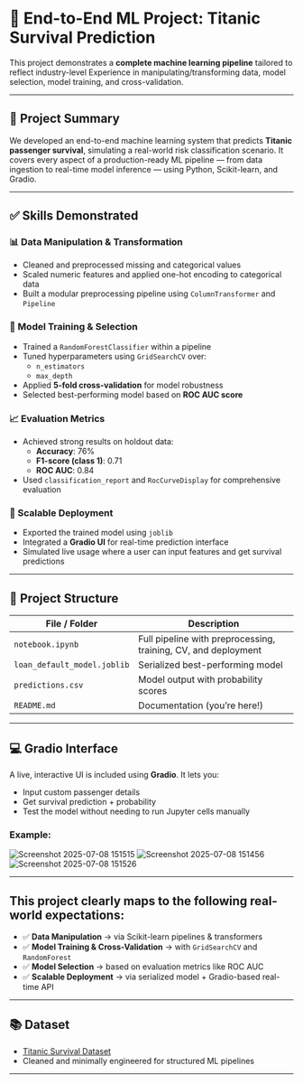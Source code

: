 # 🎯 End-to-End ML Project: Titanic Survival Prediction

This project demonstrates a **complete machine learning pipeline** tailored to reflect industry-level Experience in manipulating/transforming data, model selection, model training, and cross-validation.

---

## 📌 Project Summary

We developed an end-to-end machine learning system that predicts **Titanic passenger survival**, simulating a real-world risk classification scenario. It covers every aspect of a production-ready ML pipeline — from data ingestion to real-time model inference — using Python, Scikit-learn, and Gradio.

---

## ✅ Skills Demonstrated

### 📊 Data Manipulation & Transformation
- Cleaned and preprocessed missing and categorical values
- Scaled numeric features and applied one-hot encoding to categorical data
- Built a modular preprocessing pipeline using `ColumnTransformer` and `Pipeline`

### 🤖 Model Training & Selection
- Trained a `RandomForestClassifier` within a pipeline
- Tuned hyperparameters using `GridSearchCV` over:
  - `n_estimators`
  - `max_depth`
- Applied **5-fold cross-validation** for model robustness
- Selected best-performing model based on **ROC AUC score**

### 📈 Evaluation Metrics
- Achieved strong results on holdout data:
  - **Accuracy**: 76%
  - **F1-score (class 1)**: 0.71
  - **ROC AUC**: 0.84
- Used `classification_report` and `RocCurveDisplay` for comprehensive evaluation

### 🚀 Scalable Deployment
- Exported the trained model using `joblib`
- Integrated a **Gradio UI** for real-time prediction interface
- Simulated live usage where a user can input features and get survival predictions

---

## 📁 Project Structure

| File / Folder               | Description                                         |
|-----------------------------|-----------------------------------------------------|
| `notebook.ipynb`            | Full pipeline with preprocessing, training, CV, and deployment |
| `loan_default_model.joblib` | Serialized best-performing model                   |
| `predictions.csv`           | Model output with probability scores               |
| `README.md`                 | Documentation (you’re here!)                       |

---

## 💻 Gradio Interface

A live, interactive UI is included using **Gradio**. It lets you:

- Input custom passenger details
- Get survival prediction + probability
- Test the model without needing to run Jupyter cells manually

### Example:
![Screenshot 2025-07-08 151515](https://github.com/user-attachments/assets/3905e638-810d-43e7-a992-bc8a45805903)
![Screenshot 2025-07-08 151456](https://github.com/user-attachments/assets/9cc8a027-928a-49c4-ac9e-b9009fb65b18)
![Screenshot 2025-07-08 151526](https://github.com/user-attachments/assets/59d5d683-9071-4363-bcbe-9ff4d8774d04)


---

## This project clearly maps to the following real-world expectations:

- ✅ **Data Manipulation** → via Scikit-learn pipelines & transformers  
- ✅ **Model Training & Cross-Validation** → with `GridSearchCV` and `RandomForest`  
- ✅ **Model Selection** → based on evaluation metrics like ROC AUC  
- ✅ **Scalable Deployment** → via serialized model + Gradio-based real-time API

---

## 📚 Dataset

- [Titanic Survival Dataset](https://raw.githubusercontent.com/datasciencedojo/datasets/master/titanic.csv)
- Cleaned and minimally engineered for structured ML pipelines

---
